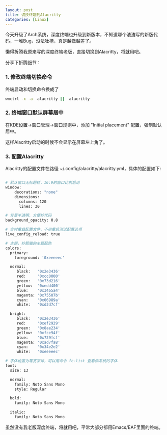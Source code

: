 ```yaml
---
layout: post
title: 切换终端到Alacritty
categories: [Linux]
---
```


今天升级了Arch系统，深度终端也升级到新版本，不知道哪个渣渣写的新版代码，一堆Bug，没法吐槽，真是越做越差了。

懒得折腾我原来写的深度终端老版，直接切换到Alacritty，将就用吧。

分享下折腾细节：

### 1. 修改终端切换命令

终端启动和切换命令换成了

```bash
wmctrl -x -a  alacritty ||  alacritty
```

### 2. 终端窗口默认屏幕居中

在KDE设置->窗口管理->窗口规则中，添加 "Initial placement" 配置，强制默认居中。

这样Alacritty启动的时候不会显示在屏幕左上角了。

### 3. 配置Alacritty

Alacritty的配置文件在路径 ~/.config/alacritty/alacritty.yml，具体的配置如下:

```bash

# 默认窗口无标题栏，16:9的窗口比例启动
window:
    decorations: "none"
    dimensions:
      columns: 120
      lines: 30

# 背景半透明，方便抄代码
background_opacity: 0.8

# 实时重载配置文件，不用重启测试配置选项
live_config_reload: true

# 主题，抄肥猫的主题配色
colors:
  primary:
    foreground: '0xeeeeec'

  normal:
     black:   '0x2e3436'
     red:     '0xcc0000'
     green:   '0x73d216'
     yellow:  '0xedd400'
     blue:    '0x3465a4'
     magenta: '0x75507b'
     cyan:    '0x06989a'
     white:   '0xd3d7cf'

  bright:
     black:   '0x2e3436'
     red:     '0xef2929'
     green:   '0x8ae234'
     yellow:  '0xfce94f'
     blue:    '0x729fcf'
     magenta: '0xad7fa8'
     cyan:    '0x34e2e2'
     white:   '0xeeeeec'

# 字体设置为等宽字体，可以用命令 fc-list 查看你系统的字体
font:
  size: 13

  normal:
    family: Noto Sans Mono
    style: Regular

  bold:
    family: Noto Sans Mono

  italic:
    family: Noto Sans Mono
```

虽然没有我老版深度终端，将就用吧，平常大部分都用Emacs/EAF里面的终端。
